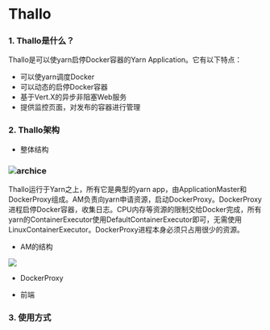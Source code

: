 # Thallo
### 1. Thallo是什么？

Thallo是可以使yarn启停Docker容器的Yarn Application。它有以下特点：

+ 可以使yarn调度Docker
+ 可以动态的启停Docker容器
+ 基于Vert.X的异步非阻塞Web服务
+ 提供监控页面，对发布的容器进行管理

### 2. Thallo架构

+ 整体结构

### ![archice](/Users/yss/Documents/archice.png)



Thallo运行于Yarn之上，所有它是典型的yarn app，由ApplicationMaster和DockerProxy组成。AM负责向yarn申请资源，启动DockerProxy。DockerProxy进程启停Docker容器，收集日志。CPU内存等资源的限制交给Docker完成，所有yarn的ContainerExecutor使用DefaultContainerExecutor即可，无需使用LinuxContainerExecutor。DockerProxy进程本身必须只占用很少的资源。

+ AM的结构

![](/Users/yss/Documents/am.png)







+ DockerProxy





+ 前端







### 3. 使用方式


















